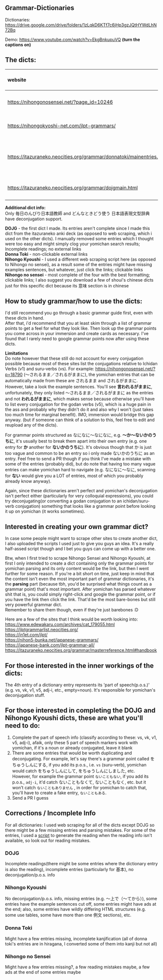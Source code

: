 ## Grammar-Dictionaries

Dictionaries: https://drive.google.com/drive/folders/1zLqkD6KTf7c6jHp3gzJQtHYWdLhN72Bq

Demo: https://www.youtube.com/watch?v=EkgBnkupuVQ **(turn the captions on)**

## The dicts:  
website | Yomichan dict name | nickname | With or w/o deconjugation support | 
:-- | :-- | :-- | :-- 
https://nihongonosensei.net/?page_id=10246 | 毎日のんびり日本語教師 | Nihongo no sensei | Y  
https://nihongokyoshi-net.com/jlpt-grammars/ | JLPT文法解説まとめ | Nihongo Kyoushi | N  
https://itazuraneko.neocities.org/grammar/donnatoki/mainentries.html | どんなときどう使う 日本語表現文型辞典 | Donna Toki | Y  
https://itazuraneko.neocities.org/grammar/dojgmain.html | 日本語文法辞典(全集) | DOJG | N  

**Additional dict info:**   
Only 毎日のんびり日本語教師 and どんなときどう使う 日本語表現文型辞典 have deconjugation support.  

**DOJG** - the first dict I made. Its entries aren't complete since I made this dict from the itazuraneko anki deck (as opposed to web scraping, which i used on the other dicts). I manually removed some entries which I thought were too easy and might simply clog your yomichan search results; Incomplete readings; no external links  
**Donna Toki** - non-clickable external links  
**Nihongo Kyoushi** - I used a different web scraping script here (as opposed to Nihongo no sensei), as a result some of the entries might have missing examples sentences, but whatever, just click the links; clickable links  
**Nihongo no sensei** - most complete of the four with the best formatting; clickable links; I also suggest you download a few of shoui's chinese dicts just for this specific dict because its 意味 section is in chinese  


## How to study grammar/how to use the dicts:  
I'd still recommend you go through a basic grammar guide first, even with these dicts in hand.  
After that, i'd recommend that you at least skim through a list of grammar points to get a feel for what they look like. Then look up the grammar points you come across in your immersion and create cards as necessary. I've found that I rarely need to google grammar points now after using these dicts.  

**Limitations**  
Do note however that these still do not account for every conjugation possible because most of these sites list the conjugations relative to Ichidan Verbs (v1) and suru-verbs (vs). For example: https://nihongonosensei.net/?p=18790 (～されるまま／されるがままに), the yomichan entries that can be automatically made from these are されるまま and されるがままに.  
However, take a look the example sentences. You'll see **言われるがままに**, unfortunately, they only listed ～されるまま／されるがままに as the entries and not **われるがままに**, which makes sense because otherwise you'll have to list every conjugation for the godan verbs (v5), which is a huge pain in the ass and probably why they didn't do it and also why I won't (just takes too much time for marginal benefit). IMO, immersion would bridge this gap anyway. (but if someone can think of a solution to this, feel free to edit and reupload any of the dicts).  

For grammar points structured as なになに～なになに, e.g. **〜か〜ないかのうちに**, it's usually best to break them apart into their own entry (e.g. one entry for **か** another for **ないかのうちに**). It's obvious though that か is just too vague and common to be an entry so i only made ないかのうちに as an entry. Feel free to send a PR though if you think I've made a mistake with some of the entries (probably did), but do note that having too many vague entries can make yomichan hard to navigate (e.g. なになに～なに, scanning for **ない** would give you a LOT of entries, most of which you probably already know anyway).

Again, since these dictionaries aren't perfect and yomichan's deconjugation isn't perfect either (particularly for very colloquial expressions), you could try deconjugating(or converting a godan conjugation to an ichidan/suru-verb conjugation) something that looks like a grammar point before looking it up on yomichan (it works sometimes).
  
  
## Interested in creating your own grammar dict?  
In case some people might want to scrape other sites to create another dict, I also uploaded the scripts I used just to give you guys an idea. It's a really half-assed script though and I bet you guys can come up with a better one.  

Btw, when I first tried to scrape Nihongo Sensei and Nihongo Kyoushi, at first I only intended to create a dict containing only the grammar points for yomichan parsing and its only content would be the link, but then I went further for some reason. If you're a bit short on time, just keep in mind that the content isn't even the most important part of grammar dictionaries, it's the **parsing** part (because tbh, you'd be surprised what things count as a grammar point) that's most important. After yomichan has parsed whatever shit that is, you could simply right-click and google the grammar point, or if you have the link then click the link. That'd be the most bare-bones but still very powerful grammar dict.  
Remember to share them though, even if they're just barebones :D

Here are a few of the sites that I think would be worth looking into:  
https://www.edewakaru.com/archives/cat_179055.html  
https://jlptgrammarlist.neocities.org/  
https://jn1et.com/jlpt/  
https://nihon5-bunka.net/japanese-grammars/  
https://japanese-bank.com/jlpt-grammar-all/  
https://itazuraneko.neocities.org/grammar/masterreference.html#handbook  


## For those interested in the inner workings of the dicts:  
The 4th entry of a dictionary entry represents its 'part of speech(p.o.s.)' (e.g. vs, vk, v1, v5, adj-i, etc., empty=noun). It's responsible for yomichan's deconjugation stuff.

## For those interested in completing the DOJG and Nihongo Kyoushi dicts, these are what you'll need to do:  
1. Complete the part of speech info (classify according to these: vs, vk, v1, v5, adj-i), afaik, only these 5 part of speech markers work with yomichan, if it's a noun or already conjugated, leave it blank
2. There are some entries that would be worth duplicating and deconjugating. For example, let's say there's a grammar point called をちゅうしんにする, if you add its p.o.s., i.e. `vs` (suru-verb), yomichan would catch をちゅうしんにして, をちゅうしんにしました, etc.   
However, for example the grammar point `ないこともない`, if you add its p.o.s., `adj-i`, it'd catch ないこともなくて, ないこともなく, etc. but it won't catch `ないこともありません` , in order for yomichan to catch that, you'll have to create a fake entry, `ないこともある`.
3. Send a PR I guess

## Corrections / Incomplete Info
For all dictionaries: I used web scraping for all of the dicts except DOJG so there might be a few missing entries and parsing mistakes. For some of the entries, I used a [script](https://github.com/aiko-tanaka/Grammar-Dictionaries/blob/main/scraping_scripts/util.py) to generate the reading when the reading info isn't available, so look out for reading mistakes. 

### DOJG
Incomplete readings(there might be some entries where the dictionary entry is also the reading), incomplete entries (particularly for 基本), no deconjugation/p.o.s. info
### Nihongo Kyoushi
No deconjugation/p.o.s. info, missing entries (e.g. 〜上で（〜てから）), some entries have the example sentences cut off, some entries might have ads at the end; also, some entries have wildly differing HTML structures (e.g. some use tables, some have more than one 例文 sections), etc.
### Donna Toki
Might have a few entries missing, incomplete kanjification (all of donna toki's entries are in hiragana, I converted some of them into kanji but not all)
### Nihongo no Sensei
Might have a few entries missing?, a few reading mistakes maybe, a few ads at the end of some entries maybe

